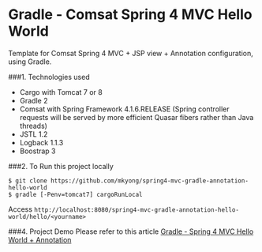 Gradle - Comsat Spring 4 MVC Hello World
========================================
Template for Comsat Spring 4 MVC + JSP view + Annotation configuration, using Gradle.

###1. Technologies used
* Cargo with Tomcat 7 or 8
* Gradle 2
* Comsat with Spring Framework 4.1.6.RELEASE (Spring controller requests will be served by more efficient Quasar fibers rather than Java threads)
* JSTL 1.2
* Logback 1.1.3
* Boostrap 3

###2. To Run this project locally
```shell
$ git clone https://github.com/mkyong/spring4-mvc-gradle-annotation-hello-world
$ gradle [-Penv=tomcat7] cargoRunLocal
```
Access ```http://localhost:8080/spring4-mvc-gradle-annotation-hello-world/hello/<yourname>```

###4. Project Demo
Please refer to this article [Gradle - Spring 4 MVC Hello World + Annotation ](http://www.mkyong.com/spring-mvc/gradle-spring-4-mvc-hello-world-example-annotation/)
